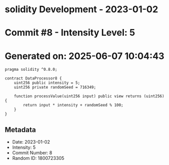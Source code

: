 ﻿# solidity Development - 2023-01-02
# Commit #8 - Intensity Level: 5
# Generated on: 2025-06-07 10:04:43
```solidity
pragma solidity ^0.8.0;

contract DataProcessor8 {
    uint256 public intensity = 5;
    uint256 private randomSeed = 716349;

    function processValue(uint256 input) public view returns (uint256) {
        return input * intensity + randomSeed % 100;
    }
}
```
## Metadata
- Date: 2023-01-02
- Intensity: 5
- Commit Number: 8
- Random ID: 1800723305
